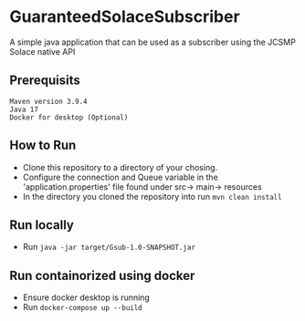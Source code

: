 # GuaranteedSolaceSubscriber

A simple java application that can be used as a subscriber using the JCSMP Solace native API 

## Prerequisits

    Maven version 3.9.4
    Java 17
    Docker for desktop (Optional)

## How to Run

* Clone this repository to a directory of your chosing.
* Configure the connection and Queue variable in the 'application.properties' file found under src-> main-> resources
* In the directory you cloned the repository into run `mvn clean install`

## Run locally 

* Run `java -jar target/Gsub-1.0-SNAPSHOT.jar`

## Run containorized using docker

* Ensure docker desktop is running 
* Run `docker-compose up --build `



